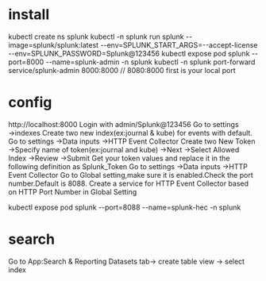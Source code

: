 # install
kubectl create ns splunk
kubectl -n splunk run splunk  --image=splunk/splunk:latest --env=SPLUNK_START_ARGS=--accept-license --env=SPLUNK_PASSWORD=Splunk@123456
kubectl expose pod splunk --port=8000 --name=splunk-admin -n splunk
kubectl -n splunk port-forward service/splunk-admin 8000:8000 // 8080:8000 first is your local port 

# config 
http://localhost:8000
Login with admin/Splunk@123456
Go to settings →indexes
Create two new index(ex:journal & kube) for events with default.
Go to settings →Data inputs →HTTP Event Collector
Create two New Token →Specify name of token(ex:journal and kube) →Next →Select Allowed Index →Review →Submit
Get your token values and replace it in the following definition as Splunk_Token
Go to settings →Data inputs →HTTP Event Collector
Go to Global setting,make sure it is enabled.Check the port number.Default is 8088.
Create a service for HTTP Event Collector based on HTTP Port Number in Global Setting

kubectl expose pod splunk --port=8088 --name=splunk-hec -n splunk


# search
Go to App:Search & Reporting
Datasets tab-> create table view -> select index